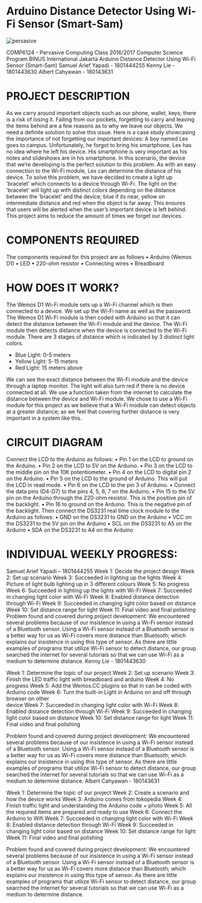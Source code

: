 # Arduino Distance Detector Using Wi-Fi Sensor (Smart-Sam)

![persasive](https://cloud.githubusercontent.com/assets/12613854/26640231/5cf13fba-4651-11e7-92eb-6bbcb78b797c.png)

COMP6124 - Pervasive Computing
Class 2016/2017
Computer Science Program
BINUS International
Jakarta
Arduino Distance Detector Using Wi-Fi Sensor (Smart-Sam)
Samuel Arief Yapadi - 1801444255
Kenny Lie - 1801443630
Albert Cahyawan - 180143631

# PROJECT DESCRIPTION
As we carry around important objects such as our phone, wallet, keys; there is a risk of losing it. Falling from our pockets, forgetting to carry and leaving the items behind are a few reasons as to why we leave our objects. We need a definite solution to solve this issue. Here is a case study showcasing the importance of not forgetting our important devices:
A boy named Lex goes to campus. Unfortunately, he forgot to bring his smartphone. Lex has no idea where he left his device. His smartphone is very important as his notes and slideshows are in his smartphone. In this scenario, the device that we’re developing is the perfect solution to this problem. As with an easy connection to the Wi-Fi module, Lex can determine the distance of his device.
To solve this problem, we have decided to create a light up ‘bracelet’ which connects to a device through Wi-Fi. The light on the ‘bracelet’ will light up with distinct colors depending on the distance between the ‘bracelet’ and the device; blue if its near, yellow on intermediate distance and red when the object is far away. This ensures that users will be alerted when the user’s important device is left behind. This project aims to reduce the amount of times we forget our devices. 

# COMPONENTS REQUIRED
The components required for this project are as follows
•	Arduino (Wemos D1)
•	LED
•	220-ohm resistor
•	Connecting wires
•	Breadboard

# HOW DOES IT WORK? 
The Wemos D1 Wi-Fi module sets up a Wi-Fi channel which is then connected to a device. We set up the Wi-Fi name as well as the password. The Wemos D1 Wi-Fi module is then coded with Arduino so that it can detect the distance between the Wi-Fi module and the device. The Wi-Fi module then detects distance when the device is connected to the Wi-Fi module. There are 3 stages of distance which is indicated by 3 distinct light colors.
-	Blue Light: 0-5 meters
-	Yellow Light: 5-15 meters
-	Red Light: 15 meters above

We can see the exact distance between the Wi-Fi module and the device through a laptop monitor. The light will also turn red if there is no device connected at all. We use a function taken from the internet to calculate the distance between the device and Wi-Fi module. 
We chose to use a Wi-Fi module for this project as we believe that a Wi-Fi module can detect objects at a greater distance; as we feel that covering further distance is very important in a system like this. 

# CIRCUIT DIAGRAM
Connect the LCD to the Arduino as follows:
•	Pin 1 on the LCD to ground on the Arduino.
•	Pin 2 on the LCD to 5V on the Arduino.
•	Pin 3 on the LCD to the middle pin on the 10K potentiometer. 
•	Pin 4 on the LCD to digital pin 2 on the Arduino.
•	Pin 5 on the LCD to the ground of Arduino. This will put the LCD in read mode.
•	Pin 6 on the LCD to the pin 3 of Arduino.
•	Connect the data pins (D4-D7) to the pins 4, 5, 6, 7 on the Arduino.
•	Pin 15 to the 5V pin on the Arduino through the 220-ohm resistor. This is the positive pin of the backlight.
•	Pin 16 to ground on the Arduino. This is the negative pin of the backlight.
Then connect the DS3231 real time clock module to the Arduino as follows:
•	GND on the DS3231 to GND on the Arduino
•	VCC on the DS3231 to the 5V pin on the Arduino
•	SCL on the DS3231 to A5 on the Arduino
•	SDA on the DS3231 to A4 on the Arduino

# INDIVIDUAL WEEKLY PROGRESS:
Samuel Arief Yapadi – 1801444255
Week 1: Decide the project design
Week 2: Set up scenario
Week 3: Succeeded in lighting up the lights
Week 4: Picture of light bulb lighting up in 3 different colours
Week 5: No progress
Week 6: Succeeded in lighting up the lights with Wi-Fi
Week 7: Succeeded in changing light color with Wi-Fi
Week 8: Enabled distance detection through Wi-Fi
Week 9: Succeeded in changing light color based on distance
Week 10: Set distance range for light
Week 11: Final video and final polishing
 Problem found and covered during project development: 
	We encountered several problems because of our insistence in using a Wi-Fi sensor instead of a Bluetooth sensor. Using a Wi-Fi sensor instead of a Bluetooth sensor is a better way for us as Wi-Fi covers more distance than Bluetooth; which explains our insistence in using this type of sensor. As there are little examples of programs that utilize Wi-Fi sensor to detect distance, our group searched the internet for several tutorials so that we can use Wi-Fi as a medium to determine distance.
Kenny Lie - 1801443630

Week 1: Determine the topic of our project
Week 2: Set up scenario
Week 3: Finish the LED traffic light with breadboard and arduino
Week 4: No progress
Week 5: Add the Wemos.CC plugins so that in can be coded with Arduino code
Week 6: Turn the built-in Light in Arduino on and off through browser on other        
   device
Week 7: Succeeded in changing light color with Wi-Fi
Week 8: Enabled distance detection through Wi-Fi
Week 9: Succeeded in changing light color based on distance
Week 10: Set distance range for light
Week 11: Final video and final polishing

 Problem found and covered during project development: 
We encountered several problems because of our insistence in using a Wi-Fi sensor instead of a Bluetooth sensor. Using a Wi-Fi sensor instead of a Bluetooth sensor is a better way for us as Wi-Fi covers more distance than Bluetooth; which explains our insistence in using this type of sensor. As there are little examples of programs that utilize Wi-Fi sensor to detect distance, our group searched the internet for several tutorials so that we can use Wi-Fi as a medium to determine distance.
Albert Cahyawan - 180143631

Week 1: Determine the topic of our project
Week 2: Create a scenario and how the device works
Week 3: Arduino comes from tokopedia
Week 4: Finish traffic light and understanding the Arduino code + photo
Week 5: All the required items are prepared and ready to use
Week 6: Connect the Arduino to Wifi
Week 7: Succeeded in changing light color with Wi-Fi
Week 8: Enabled distance detection through Wi-Fi
Week 9: Succeeded in changing light color based on distance
Week 10: Set distance range for light
Week 11: Final video and final polishing

 Problem found and covered during project development: 
We encountered several problems because of our insistence in using a Wi-Fi sensor instead of a Bluetooth sensor. Using a Wi-Fi sensor instead of a Bluetooth sensor is a better way for us as Wi-Fi covers more distance than Bluetooth; which explains our insistence in using this type of sensor. As there are little examples of programs that utilize Wi-Fi sensor to detect distance, our group searched the internet for several tutorials so that we can use Wi-Fi as a medium to determine distance.
